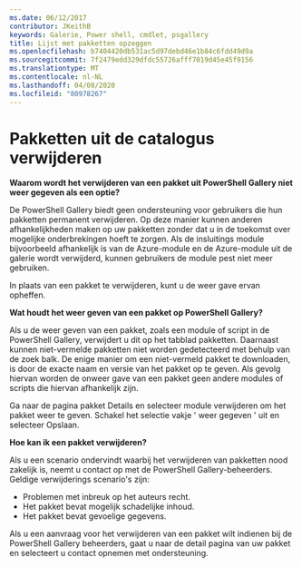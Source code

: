 ```yaml
---
ms.date: 06/12/2017
contributor: JKeithB
keywords: Galerie, Power shell, cmdlet, psgallery
title: Lijst met pakketten opzeggen
ms.openlocfilehash: b7404420db531ac5d97debd46e1b84c6fdd49d9a
ms.sourcegitcommit: 7f2479edd329dfdc55726afff7019d45e45f9156
ms.translationtype: MT
ms.contentlocale: nl-NL
ms.lasthandoff: 04/08/2020
ms.locfileid: "80978267"
---
```

# <a name="unlisting-packages"></a>Pakketten uit de catalogus verwijderen

**Waarom wordt het verwijderen van een pakket uit PowerShell Gallery niet weer gegeven als een optie?**

De PowerShell Gallery biedt geen ondersteuning voor gebruikers die hun pakketten permanent verwijderen.
Op deze manier kunnen anderen afhankelijkheden maken op uw pakketten zonder dat u in de toekomst over mogelijke onderbrekingen hoeft te zorgen.
Als de insluitings module bijvoorbeeld afhankelijk is van de Azure-module en de Azure-module uit de galerie wordt verwijderd, kunnen gebruikers de module pest niet meer gebruiken.

In plaats van een pakket te verwijderen, kunt u de weer gave ervan opheffen.

**Wat houdt het weer geven van een pakket op PowerShell Gallery?**

Als u de weer geven van een pakket, zoals een module of script in de PowerShell Gallery, verwijdert u dit op het tabblad pakketten. Daarnaast kunnen niet-vermelde pakketten niet worden gedetecteerd met behulp van de zoek balk.
De enige manier om een niet-vermeld pakket te downloaden, is door de exacte naam en versie van het pakket op te geven.
Als gevolg hiervan worden de onweer gave van een pakket geen andere modules of scripts die hiervan afhankelijk zijn.

Ga naar de pagina pakket Details en selecteer module verwijderen om het pakket weer te geven. Schakel het selectie vakje ' weer gegeven ' uit en selecteer Opslaan.

**Hoe kan ik een pakket verwijderen?**

Als u een scenario ondervindt waarbij het verwijderen van pakketten nood zakelijk is, neemt u contact op met de PowerShell Gallery-beheerders.
Geldige verwijderings scenario's zijn:
- Problemen met inbreuk op het auteurs recht.
- Het pakket bevat mogelijk schadelijke inhoud.
- Het pakket bevat gevoelige gegevens.

Als u een aanvraag voor het verwijderen van een pakket wilt indienen bij de PowerShell Gallery beheerders, gaat u naar de detail pagina van uw pakket en selecteert u contact opnemen met ondersteuning.
